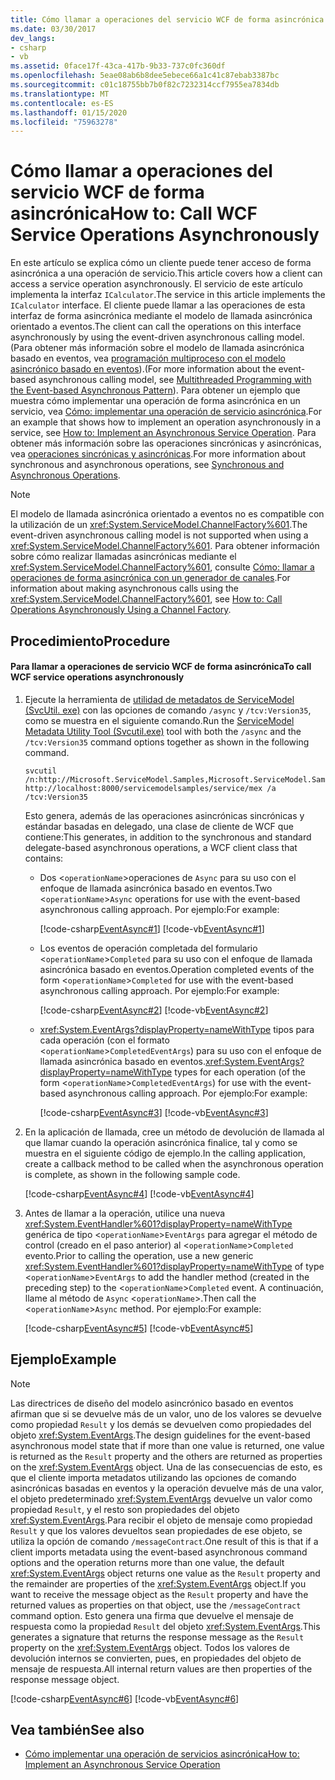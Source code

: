 ```yaml
---
title: Cómo llamar a operaciones del servicio WCF de forma asincrónica
ms.date: 03/30/2017
dev_langs:
- csharp
- vb
ms.assetid: 0face17f-43ca-417b-9b33-737c0fc360df
ms.openlocfilehash: 5eae08ab6b8dee5ebece66a1c41c87ebab3387bc
ms.sourcegitcommit: c01c18755bb7b0f82c7232314ccf7955ea7834db
ms.translationtype: MT
ms.contentlocale: es-ES
ms.lasthandoff: 01/15/2020
ms.locfileid: "75963278"
---
```

# <a name="how-to-call-wcf-service-operations-asynchronously"></a><span data-ttu-id="7ffbe-102">Cómo llamar a operaciones del servicio WCF de forma asincrónica</span><span class="sxs-lookup"><span data-stu-id="7ffbe-102">How to: Call WCF Service Operations Asynchronously</span></span>

<span data-ttu-id="7ffbe-103">En este artículo se explica cómo un cliente puede tener acceso de forma asincrónica a una operación de servicio.</span><span class="sxs-lookup"><span data-stu-id="7ffbe-103">This article covers how a client can access a service operation asynchronously.</span></span> <span data-ttu-id="7ffbe-104">El servicio de este artículo implementa la interfaz `ICalculator`.</span><span class="sxs-lookup"><span data-stu-id="7ffbe-104">The service in this article implements the `ICalculator` interface.</span></span> <span data-ttu-id="7ffbe-105">El cliente puede llamar a las operaciones de esta interfaz de forma asincrónica mediante el modelo de llamada asincrónica orientado a eventos.</span><span class="sxs-lookup"><span data-stu-id="7ffbe-105">The client can call the operations on this interface asynchronously by using the event-driven asynchronous calling model.</span></span> <span data-ttu-id="7ffbe-106">(Para obtener más información sobre el modelo de llamada asincrónica basado en eventos, vea [programación multiproceso con el modelo asincrónico basado en eventos](../../../standard/asynchronous-programming-patterns/event-based-asynchronous-pattern-eap.md)).</span><span class="sxs-lookup"><span data-stu-id="7ffbe-106">(For more information about the event-based asynchronous calling model, see [Multithreaded Programming with the Event-based Asynchronous Pattern](../../../standard/asynchronous-programming-patterns/event-based-asynchronous-pattern-eap.md)).</span></span> <span data-ttu-id="7ffbe-107">Para obtener un ejemplo que muestra cómo implementar una operación de forma asincrónica en un servicio, vea [Cómo: implementar una operación de servicio asincrónica](../how-to-implement-an-asynchronous-service-operation.md).</span><span class="sxs-lookup"><span data-stu-id="7ffbe-107">For an example that shows how to implement an operation asynchronously in a service, see [How to: Implement an Asynchronous Service Operation](../how-to-implement-an-asynchronous-service-operation.md).</span></span> <span data-ttu-id="7ffbe-108">Para obtener más información sobre las operaciones sincrónicas y asincrónicas, vea [operaciones sincrónicas y asincrónicas](../synchronous-and-asynchronous-operations.md).</span><span class="sxs-lookup"><span data-stu-id="7ffbe-108">For more information about synchronous and asynchronous operations, see [Synchronous and Asynchronous Operations](../synchronous-and-asynchronous-operations.md).</span></span>  
  
> [!NOTE]
> <span data-ttu-id="7ffbe-109">El modelo de llamada asincrónica orientado a eventos no es compatible con la utilización de un <xref:System.ServiceModel.ChannelFactory%601>.</span><span class="sxs-lookup"><span data-stu-id="7ffbe-109">The event-driven asynchronous calling model is not supported when using a <xref:System.ServiceModel.ChannelFactory%601>.</span></span> <span data-ttu-id="7ffbe-110">Para obtener información sobre cómo realizar llamadas asincrónicas mediante el <xref:System.ServiceModel.ChannelFactory%601>, consulte [Cómo: llamar a operaciones de forma asincrónica con un generador de canales](../../../../docs/framework/wcf/feature-details/how-to-call-operations-asynchronously-using-a-channel-factory.md).</span><span class="sxs-lookup"><span data-stu-id="7ffbe-110">For information about making asynchronous calls using the <xref:System.ServiceModel.ChannelFactory%601>, see [How to: Call Operations Asynchronously Using a Channel Factory](../../../../docs/framework/wcf/feature-details/how-to-call-operations-asynchronously-using-a-channel-factory.md).</span></span>  
  
## <a name="procedure"></a><span data-ttu-id="7ffbe-111">Procedimiento</span><span class="sxs-lookup"><span data-stu-id="7ffbe-111">Procedure</span></span>  
  
#### <a name="to-call-wcf-service-operations-asynchronously"></a><span data-ttu-id="7ffbe-112">Para llamar a operaciones de servicio WCF de forma asincrónica</span><span class="sxs-lookup"><span data-stu-id="7ffbe-112">To call WCF service operations asynchronously</span></span>  
  
1. <span data-ttu-id="7ffbe-113">Ejecute la herramienta de [utilidad de metadatos de ServiceModel (SvcUtil. exe)](../../../../docs/framework/wcf/servicemodel-metadata-utility-tool-svcutil-exe.md) con las opciones de comando `/async` y `/tcv:Version35`, como se muestra en el siguiente comando.</span><span class="sxs-lookup"><span data-stu-id="7ffbe-113">Run the [ServiceModel Metadata Utility Tool (Svcutil.exe)](../../../../docs/framework/wcf/servicemodel-metadata-utility-tool-svcutil-exe.md) tool with both the `/async` and the `/tcv:Version35` command options together as shown in the following command.</span></span>  
  
    ```console
    svcutil /n:http://Microsoft.ServiceModel.Samples,Microsoft.ServiceModel.Samples http://localhost:8000/servicemodelsamples/service/mex /a /tcv:Version35  
    ```  
  
     <span data-ttu-id="7ffbe-114">Esto genera, además de las operaciones asincrónicas sincrónicas y estándar basadas en delegado, una clase de cliente de WCF que contiene:</span><span class="sxs-lookup"><span data-stu-id="7ffbe-114">This generates, in addition to the synchronous and standard delegate-based asynchronous operations, a WCF client class that contains:</span></span>  
  
    - <span data-ttu-id="7ffbe-115">Dos <`operationName`>operaciones de `Async` para su uso con el enfoque de llamada asincrónica basado en eventos.</span><span class="sxs-lookup"><span data-stu-id="7ffbe-115">Two <`operationName`>`Async` operations for use with the event-based asynchronous calling approach.</span></span> <span data-ttu-id="7ffbe-116">Por ejemplo:</span><span class="sxs-lookup"><span data-stu-id="7ffbe-116">For example:</span></span>  
  
         [!code-csharp[EventAsync#1](../../../../samples/snippets/csharp/VS_Snippets_CFX/eventasync/cs/generatedclient.cs#1)]
         [!code-vb[EventAsync#1](../../../../samples/snippets/visualbasic/VS_Snippets_CFX/eventasync/vb/generatedclient.vb#1)]  
  
    - <span data-ttu-id="7ffbe-117">Los eventos de operación completada del formulario <`operationName`>`Completed` para su uso con el enfoque de llamada asincrónica basado en eventos.</span><span class="sxs-lookup"><span data-stu-id="7ffbe-117">Operation completed events of the form <`operationName`>`Completed` for use with the event-based asynchronous calling approach.</span></span> <span data-ttu-id="7ffbe-118">Por ejemplo:</span><span class="sxs-lookup"><span data-stu-id="7ffbe-118">For example:</span></span>  
  
         [!code-csharp[EventAsync#2](../../../../samples/snippets/csharp/VS_Snippets_CFX/eventasync/cs/generatedclient.cs#2)]
         [!code-vb[EventAsync#2](../../../../samples/snippets/visualbasic/VS_Snippets_CFX/eventasync/vb/generatedclient.vb#2)]  
  
    - <span data-ttu-id="7ffbe-119"><xref:System.EventArgs?displayProperty=nameWithType> tipos para cada operación (con el formato <`operationName`>`CompletedEventArgs`) para su uso con el enfoque de llamada asincrónica basado en eventos.</span><span class="sxs-lookup"><span data-stu-id="7ffbe-119"><xref:System.EventArgs?displayProperty=nameWithType> types for each operation (of the form <`operationName`>`CompletedEventArgs`) for use with the event-based asynchronous calling approach.</span></span> <span data-ttu-id="7ffbe-120">Por ejemplo:</span><span class="sxs-lookup"><span data-stu-id="7ffbe-120">For example:</span></span>  
  
         [!code-csharp[EventAsync#3](../../../../samples/snippets/csharp/VS_Snippets_CFX/eventasync/cs/generatedclient.cs#3)]
         [!code-vb[EventAsync#3](../../../../samples/snippets/visualbasic/VS_Snippets_CFX/eventasync/vb/generatedclient.vb#3)]  
  
2. <span data-ttu-id="7ffbe-121">En la aplicación de llamada, cree un método de devolución de llamada al que llamar cuando la operación asincrónica finalice, tal y como se muestra en el siguiente código de ejemplo.</span><span class="sxs-lookup"><span data-stu-id="7ffbe-121">In the calling application, create a callback method to be called when the asynchronous operation is complete, as shown in the following sample code.</span></span>  
  
     [!code-csharp[EventAsync#4](../../../../samples/snippets/csharp/VS_Snippets_CFX/eventasync/cs/client.cs#4)]
     [!code-vb[EventAsync#4](../../../../samples/snippets/visualbasic/VS_Snippets_CFX/eventasync/vb/client.vb#4)]  
  
3. <span data-ttu-id="7ffbe-122">Antes de llamar a la operación, utilice una nueva <xref:System.EventHandler%601?displayProperty=nameWithType> genérica de tipo <`operationName`>`EventArgs` para agregar el método de control (creado en el paso anterior) al <`operationName`>`Completed` evento.</span><span class="sxs-lookup"><span data-stu-id="7ffbe-122">Prior to calling the operation, use a new generic <xref:System.EventHandler%601?displayProperty=nameWithType> of type <`operationName`>`EventArgs` to add the handler method (created in the preceding step) to the <`operationName`>`Completed` event.</span></span> <span data-ttu-id="7ffbe-123">A continuación, llame al método de `Async` <`operationName`>.</span><span class="sxs-lookup"><span data-stu-id="7ffbe-123">Then call the <`operationName`>`Async` method.</span></span> <span data-ttu-id="7ffbe-124">Por ejemplo:</span><span class="sxs-lookup"><span data-stu-id="7ffbe-124">For example:</span></span>  
  
     [!code-csharp[EventAsync#5](../../../../samples/snippets/csharp/VS_Snippets_CFX/eventasync/cs/client.cs#5)]
     [!code-vb[EventAsync#5](../../../../samples/snippets/visualbasic/VS_Snippets_CFX/eventasync/vb/client.vb#5)]  
  
## <a name="example"></a><span data-ttu-id="7ffbe-125">Ejemplo</span><span class="sxs-lookup"><span data-stu-id="7ffbe-125">Example</span></span>  
  
> [!NOTE]
> <span data-ttu-id="7ffbe-126">Las directrices de diseño del modelo asincrónico basado en eventos afirman que si se devuelve más de un valor, uno de los valores se devuelve como propiedad `Result` y los demás se devuelven como propiedades del objeto <xref:System.EventArgs>.</span><span class="sxs-lookup"><span data-stu-id="7ffbe-126">The design guidelines for the event-based asynchronous model state that if more than one value is returned, one value is returned as the `Result` property and the others are returned as properties on the <xref:System.EventArgs> object.</span></span> <span data-ttu-id="7ffbe-127">Una de las consecuencias de esto, es que el cliente importa metadatos utilizando las opciones de comando asincrónicas basadas en eventos y la operación devuelve más de una valor, el objeto predeterminado <xref:System.EventArgs> devuelve un valor como propiedad `Result`, y el resto son propiedades del objeto <xref:System.EventArgs>.Para recibir el objeto de mensaje como propiedad `Result` y que los valores devueltos sean propiedades de ese objeto, se utiliza la opción de comando `/messageContract`.</span><span class="sxs-lookup"><span data-stu-id="7ffbe-127">One result of this is that if a client imports metadata using the event-based asynchronous command options and the operation returns more than one value, the default <xref:System.EventArgs> object returns one value as the `Result` property and the remainder are properties of the <xref:System.EventArgs> object.If you want to receive the message object as the `Result` property and have the returned values as properties on that object, use the `/messageContract` command option.</span></span> <span data-ttu-id="7ffbe-128">Esto genera una firma que devuelve el mensaje de respuesta como la propiedad `Result` del objeto <xref:System.EventArgs>.</span><span class="sxs-lookup"><span data-stu-id="7ffbe-128">This generates a signature that returns the response message as the `Result` property on the <xref:System.EventArgs> object.</span></span> <span data-ttu-id="7ffbe-129">Todos los valores de devolución internos se convierten, pues, en propiedades del objeto de mensaje de respuesta.</span><span class="sxs-lookup"><span data-stu-id="7ffbe-129">All internal return values are then properties of the response message object.</span></span>  
  
 [!code-csharp[EventAsync#6](../../../../samples/snippets/csharp/VS_Snippets_CFX/eventasync/cs/client.cs#6)]
 [!code-vb[EventAsync#6](../../../../samples/snippets/visualbasic/VS_Snippets_CFX/eventasync/vb/client.vb#6)]  
  
## <a name="see-also"></a><span data-ttu-id="7ffbe-130">Vea también</span><span class="sxs-lookup"><span data-stu-id="7ffbe-130">See also</span></span>

- [<span data-ttu-id="7ffbe-131">Cómo implementar una operación de servicios asincrónica</span><span class="sxs-lookup"><span data-stu-id="7ffbe-131">How to: Implement an Asynchronous Service Operation</span></span>](../../../../docs/framework/wcf/how-to-implement-an-asynchronous-service-operation.md)
